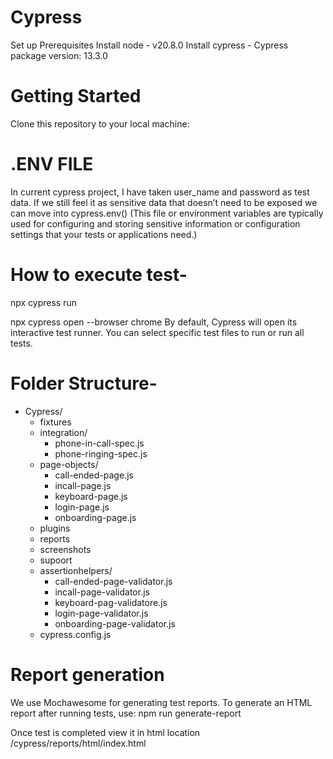 # Cypress
Set up 
Prerequisites
Install node - v20.8.0
Install cypress - Cypress package version: 13.3.0

# Getting Started 
Clone this repository to your local machine:

# .ENV FILE 
In current cypress project, I have taken user_name and password as test data. If we still feel it as sensitive data that doesn’t need to be exposed we can move into cypress.env()
(This file or environment variables are typically used for configuring and storing sensitive information or configuration settings that your tests or applications need.)
		

# How to execute test-
npx cypress run

npx cypress open --browser chrome
By default, Cypress will open its interactive test runner. You can select specific test files to run or run all tests.


# Folder Structure- 

- Cypress/
  - fixtures
  - integration/
    - phone-in-call-spec.js
    - phone-ringing-spec.js
  - page-objects/
    - call-ended-page.js
    - incall-page.js
    - keyboard-page.js
    - login-page.js
    - onboarding-page.js
  - plugins
  - reports
  - screenshots
  - supoort
  - assertionhelpers/
    - call-ended-page-validator.js
    - incall-page-validator.js
    - keyboard-pag-validatore.js
    - login-page-validator.js
    - onboarding-page-validator.js
  - cypress.config.js

# Report generation 
We use Mochawesome for generating test reports. To generate an HTML report after running tests, use:
npm run generate-report

Once test is completed view it in html location 
/cypress/reports/html/index.html
